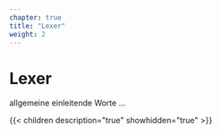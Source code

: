 ```yaml
---
chapter: true
title: "Lexer"
weight: 2
---
```



# Lexer

allgemeine einleitende Worte ...


{{< children description="true" showhidden="true" >}}
